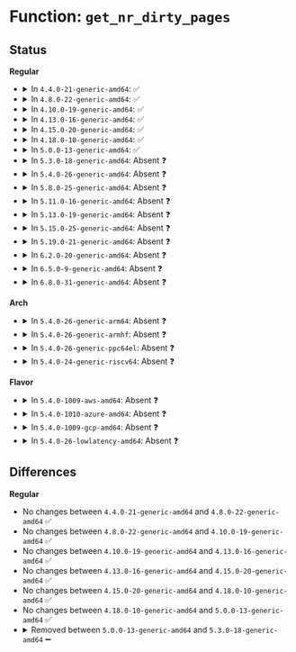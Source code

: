 # Function: <code>get_nr_dirty_pages</code>

## Status
<b>Regular</b>
<ul>
<li>
<details>
<summary>In <code>4.4.0-21-generic-amd64</code>: ✅</summary>

```c
long unsigned int get_nr_dirty_pages()
```

```json
{
  "name": "get_nr_dirty_pages",
  "collision_type": "Unique Static",
  "inline_type": "No",
  "funcs": [
    {
      "addr": 18446744071581163456,
      "name": "get_nr_dirty_pages",
      "external": false,
      "loc": "fs/fs-writeback.c:1761",
      "file": "fs/fs-writeback.c",
      "inline": "seen, unknown",
      "caller_inline": [],
      "caller_func": [
        "fs/fs-writeback.c:writeback_inodes_sb",
        "fs/fs-writeback.c:try_to_writeback_inodes_sb",
        "fs/fs-writeback.c:wb_workfn",
        "fs/fs-writeback.c:wakeup_flusher_threads"
      ]
    }
  ],
  "symbols": [
    {
      "addr": 18446744071581163456,
      "name": "get_nr_dirty_pages",
      "section": ".text",
      "bind": "STB_LOCAL",
      "size": 55
    }
  ]
}
```
</details>
</li>
<li>
<details>
<summary>In <code>4.8.0-22-generic-amd64</code>: ✅</summary>

```c
long unsigned int get_nr_dirty_pages()
```

```json
{
  "name": "get_nr_dirty_pages",
  "collision_type": "Unique Static",
  "inline_type": "No",
  "funcs": [
    {
      "addr": 18446744071581333808,
      "name": "get_nr_dirty_pages",
      "external": false,
      "loc": "fs/fs-writeback.c:1809",
      "file": "fs/fs-writeback.c",
      "inline": "seen, unknown",
      "caller_inline": [],
      "caller_func": [
        "fs/fs-writeback.c:try_to_writeback_inodes_sb",
        "fs/fs-writeback.c:writeback_inodes_sb",
        "fs/fs-writeback.c:wakeup_flusher_threads",
        "fs/fs-writeback.c:wb_workfn"
      ]
    }
  ],
  "symbols": [
    {
      "addr": 18446744071581333808,
      "name": "get_nr_dirty_pages",
      "section": ".text",
      "bind": "STB_LOCAL",
      "size": 54
    }
  ]
}
```
</details>
</li>
<li>
<details>
<summary>In <code>4.10.0-19-generic-amd64</code>: ✅</summary>

```c
long unsigned int get_nr_dirty_pages()
```

```json
{
  "name": "get_nr_dirty_pages",
  "collision_type": "Unique Static",
  "inline_type": "No",
  "funcs": [
    {
      "addr": 18446744071581412944,
      "name": "get_nr_dirty_pages",
      "external": false,
      "loc": "fs/fs-writeback.c:1807",
      "file": "fs/fs-writeback.c",
      "inline": "seen, unknown",
      "caller_inline": [],
      "caller_func": [
        "fs/fs-writeback.c:try_to_writeback_inodes_sb",
        "fs/fs-writeback.c:writeback_inodes_sb",
        "fs/fs-writeback.c:wakeup_flusher_threads",
        "fs/fs-writeback.c:wb_workfn"
      ]
    }
  ],
  "symbols": [
    {
      "addr": 18446744071581412944,
      "name": "get_nr_dirty_pages",
      "section": ".text",
      "bind": "STB_LOCAL",
      "size": 54
    }
  ]
}
```
</details>
</li>
<li>
<details>
<summary>In <code>4.13.0-16-generic-amd64</code>: ✅</summary>

```c
long unsigned int get_nr_dirty_pages()
```

```json
{
  "name": "get_nr_dirty_pages",
  "collision_type": "Unique Static",
  "inline_type": "No",
  "funcs": [
    {
      "addr": 18446744071581467184,
      "name": "get_nr_dirty_pages",
      "external": false,
      "loc": "fs/fs-writeback.c:1821",
      "file": "fs/fs-writeback.c",
      "inline": "seen, unknown",
      "caller_inline": [],
      "caller_func": [
        "fs/fs-writeback.c:try_to_writeback_inodes_sb",
        "fs/fs-writeback.c:writeback_inodes_sb",
        "fs/fs-writeback.c:wakeup_flusher_threads",
        "fs/fs-writeback.c:wb_workfn"
      ]
    }
  ],
  "symbols": [
    {
      "addr": 18446744071581467184,
      "name": "get_nr_dirty_pages",
      "section": ".text",
      "bind": "STB_LOCAL",
      "size": 54
    }
  ]
}
```
</details>
</li>
<li>
<details>
<summary>In <code>4.15.0-20-generic-amd64</code>: ✅</summary>

```c
long unsigned int get_nr_dirty_pages()
```

```json
{
  "name": "get_nr_dirty_pages",
  "collision_type": "Unique Static",
  "inline_type": "No",
  "funcs": [
    {
      "addr": 18446744071581609312,
      "name": "get_nr_dirty_pages",
      "external": false,
      "loc": "fs/fs-writeback.c:940",
      "file": "fs/fs-writeback.c",
      "inline": "seen, unknown",
      "caller_inline": [],
      "caller_func": [
        "fs/fs-writeback.c:try_to_writeback_inodes_sb",
        "fs/fs-writeback.c:writeback_inodes_sb",
        "fs/fs-writeback.c:wb_workfn",
        "fs/fs-writeback.c:wb_workfn"
      ]
    }
  ],
  "symbols": [
    {
      "addr": 18446744071581609312,
      "name": "get_nr_dirty_pages",
      "section": ".text",
      "bind": "STB_LOCAL",
      "size": 54
    }
  ]
}
```
</details>
</li>
<li>
<details>
<summary>In <code>4.18.0-10-generic-amd64</code>: ✅</summary>

```c
long unsigned int get_nr_dirty_pages()
```

```json
{
  "name": "get_nr_dirty_pages",
  "collision_type": "Unique Static",
  "inline_type": "No",
  "funcs": [
    {
      "addr": 18446744071581767648,
      "name": "get_nr_dirty_pages",
      "external": false,
      "loc": "fs/fs-writeback.c:941",
      "file": "fs/fs-writeback.c",
      "inline": "seen, unknown",
      "caller_inline": [],
      "caller_func": [
        "fs/fs-writeback.c:try_to_writeback_inodes_sb",
        "fs/fs-writeback.c:writeback_inodes_sb",
        "fs/fs-writeback.c:wb_workfn",
        "fs/fs-writeback.c:wb_workfn"
      ]
    }
  ],
  "symbols": [
    {
      "addr": 18446744071581767648,
      "name": "get_nr_dirty_pages",
      "section": ".text",
      "bind": "STB_LOCAL",
      "size": 54
    }
  ]
}
```
</details>
</li>
<li>
<details>
<summary>In <code>5.0.0-13-generic-amd64</code>: ✅</summary>

```c
long unsigned int get_nr_dirty_pages()
```

```json
{
  "name": "get_nr_dirty_pages",
  "collision_type": "Unique Static",
  "inline_type": "No",
  "funcs": [
    {
      "addr": 18446744071581854224,
      "name": "get_nr_dirty_pages",
      "external": false,
      "loc": "fs/fs-writeback.c:967",
      "file": "fs/fs-writeback.c",
      "inline": "seen, unknown",
      "caller_inline": [],
      "caller_func": [
        "fs/fs-writeback.c:try_to_writeback_inodes_sb",
        "fs/fs-writeback.c:writeback_inodes_sb",
        "fs/fs-writeback.c:wb_workfn",
        "fs/fs-writeback.c:wb_workfn"
      ]
    }
  ],
  "symbols": [
    {
      "addr": 18446744071581854224,
      "name": "get_nr_dirty_pages",
      "section": ".text",
      "bind": "STB_LOCAL",
      "size": 54
    }
  ]
}
```
</details>
</li>
<li>
<details>
<summary>In <code>5.3.0-18-generic-amd64</code>: Absent ❓</summary>

```json
{
  "name": "get_nr_dirty_pages",
  "collision_type": "Unique Static",
  "inline_type": "Full",
  "funcs": [
    {
      "addr": 18446744071581988822,
      "name": "get_nr_dirty_pages",
      "external": false,
      "loc": "fs/fs-writeback.c:982",
      "file": "fs/fs-writeback.c",
      "inline": "not declared, inlined",
      "caller_inline": [
        "fs/fs-writeback.c:try_to_writeback_inodes_sb",
        "fs/fs-writeback.c:writeback_inodes_sb",
        "fs/fs-writeback.c:wb_workfn",
        "fs/fs-writeback.c:wb_workfn"
      ],
      "caller_func": []
    }
  ],
  "symbols": []
}
```
</details>
</li>
<li>
<details>
<summary>In <code>5.4.0-26-generic-amd64</code>: Absent ❓</summary>

```json
{
  "name": "get_nr_dirty_pages",
  "collision_type": "Unique Static",
  "inline_type": "Full",
  "funcs": [
    {
      "addr": 18446744071582074598,
      "name": "get_nr_dirty_pages",
      "external": false,
      "loc": "fs/fs-writeback.c:1070",
      "file": "fs/fs-writeback.c",
      "inline": "not declared, inlined",
      "caller_inline": [
        "fs/fs-writeback.c:try_to_writeback_inodes_sb",
        "fs/fs-writeback.c:writeback_inodes_sb",
        "fs/fs-writeback.c:wb_workfn",
        "fs/fs-writeback.c:wb_workfn"
      ],
      "caller_func": []
    }
  ],
  "symbols": []
}
```
</details>
</li>
<li>
<details>
<summary>In <code>5.8.0-25-generic-amd64</code>: Absent ❓</summary>

```json
{
  "name": "get_nr_dirty_pages",
  "collision_type": "Unique Static",
  "inline_type": "Full",
  "funcs": [
    {
      "addr": 18446744071582310854,
      "name": "get_nr_dirty_pages",
      "external": false,
      "loc": "fs/fs-writeback.c:1071",
      "file": "fs/fs-writeback.c",
      "inline": "not declared, inlined",
      "caller_inline": [
        "fs/fs-writeback.c:try_to_writeback_inodes_sb",
        "fs/fs-writeback.c:writeback_inodes_sb",
        "fs/fs-writeback.c:wb_check_start_all",
        "fs/fs-writeback.c:wb_check_old_data_flush"
      ],
      "caller_func": []
    }
  ],
  "symbols": []
}
```
</details>
</li>
<li>
<details>
<summary>In <code>5.11.0-16-generic-amd64</code>: Absent ❓</summary>

```json
{
  "name": "get_nr_dirty_pages",
  "collision_type": "Unique Static",
  "inline_type": "Full",
  "funcs": [
    {
      "addr": 18446744071582363766,
      "name": "get_nr_dirty_pages",
      "external": false,
      "loc": "fs/fs-writeback.c:1071",
      "file": "fs/fs-writeback.c",
      "inline": "not declared, inlined",
      "caller_inline": [
        "fs/fs-writeback.c:try_to_writeback_inodes_sb",
        "fs/fs-writeback.c:writeback_inodes_sb",
        "fs/fs-writeback.c:wb_check_start_all",
        "fs/fs-writeback.c:wb_check_old_data_flush"
      ],
      "caller_func": []
    }
  ],
  "symbols": []
}
```
</details>
</li>
<li>
<details>
<summary>In <code>5.13.0-19-generic-amd64</code>: Absent ❓</summary>

```json
{
  "name": "get_nr_dirty_pages",
  "collision_type": "Unique Static",
  "inline_type": "Full",
  "funcs": [
    {
      "addr": 18446744071582391414,
      "name": "get_nr_dirty_pages",
      "external": false,
      "loc": "fs/fs-writeback.c:1077",
      "file": "fs/fs-writeback.c",
      "inline": "not declared, inlined",
      "caller_inline": [
        "fs/fs-writeback.c:try_to_writeback_inodes_sb",
        "fs/fs-writeback.c:writeback_inodes_sb",
        "fs/fs-writeback.c:wb_do_writeback",
        "fs/fs-writeback.c:wb_do_writeback"
      ],
      "caller_func": []
    }
  ],
  "symbols": []
}
```
</details>
</li>
<li>
<details>
<summary>In <code>5.15.0-25-generic-amd64</code>: Absent ❓</summary>

```json
{
  "name": "get_nr_dirty_pages",
  "collision_type": "Unique Static",
  "inline_type": "Full",
  "funcs": [
    {
      "addr": 18446744071582712534,
      "name": "get_nr_dirty_pages",
      "external": false,
      "loc": "fs/fs-writeback.c:1216",
      "file": "fs/fs-writeback.c",
      "inline": "not declared, inlined",
      "caller_inline": [
        "fs/fs-writeback.c:try_to_writeback_inodes_sb",
        "fs/fs-writeback.c:writeback_inodes_sb",
        "fs/fs-writeback.c:wb_do_writeback",
        "fs/fs-writeback.c:wb_do_writeback"
      ],
      "caller_func": []
    }
  ],
  "symbols": []
}
```
</details>
</li>
<li>
<details>
<summary>In <code>5.19.0-21-generic-amd64</code>: Absent ❓</summary>

```json
{
  "name": "get_nr_dirty_pages",
  "collision_type": "Unique Static",
  "inline_type": "Full",
  "funcs": [
    {
      "addr": 18446744071583256326,
      "name": "get_nr_dirty_pages",
      "external": false,
      "loc": "fs/fs-writeback.c:1182",
      "file": "fs/fs-writeback.c",
      "inline": "not declared, inlined",
      "caller_inline": [
        "fs/fs-writeback.c:try_to_writeback_inodes_sb",
        "fs/fs-writeback.c:writeback_inodes_sb",
        "fs/fs-writeback.c:wb_do_writeback",
        "fs/fs-writeback.c:wb_do_writeback"
      ],
      "caller_func": []
    }
  ],
  "symbols": []
}
```
</details>
</li>
<li>
<details>
<summary>In <code>6.2.0-20-generic-amd64</code>: Absent ❓</summary>

```json
{
  "name": "get_nr_dirty_pages",
  "collision_type": "Unique Static",
  "inline_type": "Full",
  "funcs": [
    {
      "addr": 18446744071583838006,
      "name": "get_nr_dirty_pages",
      "external": false,
      "loc": "fs/fs-writeback.c:1185",
      "file": "fs/fs-writeback.c",
      "inline": "not declared, inlined",
      "caller_inline": [
        "fs/fs-writeback.c:try_to_writeback_inodes_sb",
        "fs/fs-writeback.c:writeback_inodes_sb",
        "fs/fs-writeback.c:wb_do_writeback",
        "fs/fs-writeback.c:wb_do_writeback"
      ],
      "caller_func": []
    }
  ],
  "symbols": []
}
```
</details>
</li>
<li>
<details>
<summary>In <code>6.5.0-9-generic-amd64</code>: Absent ❓</summary>

```json
{
  "name": "get_nr_dirty_pages",
  "collision_type": "Unique Static",
  "inline_type": "Full",
  "funcs": [
    {
      "addr": 18446744071584056086,
      "name": "get_nr_dirty_pages",
      "external": false,
      "loc": "fs/fs-writeback.c:1190",
      "file": "fs/fs-writeback.c",
      "inline": "not declared, inlined",
      "caller_inline": [
        "fs/fs-writeback.c:try_to_writeback_inodes_sb",
        "fs/fs-writeback.c:writeback_inodes_sb",
        "fs/fs-writeback.c:wb_do_writeback",
        "fs/fs-writeback.c:wb_do_writeback"
      ],
      "caller_func": []
    }
  ],
  "symbols": []
}
```
</details>
</li>
<li>
<details>
<summary>In <code>6.8.0-31-generic-amd64</code>: Absent ❓</summary>

```json
{
  "name": "get_nr_dirty_pages",
  "collision_type": "Unique Static",
  "inline_type": "Full",
  "funcs": [
    {
      "addr": 18446744071584270998,
      "name": "get_nr_dirty_pages",
      "external": false,
      "loc": "fs/fs-writeback.c:1207",
      "file": "fs/fs-writeback.c",
      "inline": "not declared, inlined",
      "caller_inline": [
        "fs/fs-writeback.c:try_to_writeback_inodes_sb",
        "fs/fs-writeback.c:writeback_inodes_sb",
        "fs/fs-writeback.c:wb_do_writeback",
        "fs/fs-writeback.c:wb_do_writeback"
      ],
      "caller_func": []
    }
  ],
  "symbols": []
}
```
</details>
</li>
</ul>
<b>Arch</b>
<ul>
<li>
<details>
<summary>In <code>5.4.0-26-generic-arm64</code>: Absent ❓</summary>

```json
{
  "name": "get_nr_dirty_pages",
  "collision_type": "Unique Static",
  "inline_type": "Full",
  "funcs": [
    {
      "addr": 18446603336493606264,
      "name": "get_nr_dirty_pages",
      "external": false,
      "loc": "fs/fs-writeback.c:1070",
      "file": "fs/fs-writeback.c",
      "inline": "not declared, inlined",
      "caller_inline": [
        "fs/fs-writeback.c:try_to_writeback_inodes_sb",
        "fs/fs-writeback.c:writeback_inodes_sb",
        "fs/fs-writeback.c:wb_workfn",
        "fs/fs-writeback.c:wb_workfn"
      ],
      "caller_func": []
    }
  ],
  "symbols": []
}
```
</details>
</li>
<li>
<details>
<summary>In <code>5.4.0-26-generic-armhf</code>: Absent ❓</summary>

```json
{
  "name": "get_nr_dirty_pages",
  "collision_type": "Unique Static",
  "inline_type": "Full",
  "funcs": [
    {
      "addr": 3227151236,
      "name": "get_nr_dirty_pages",
      "external": false,
      "loc": "fs/fs-writeback.c:1070",
      "file": "fs/fs-writeback.c",
      "inline": "not declared, inlined",
      "caller_inline": [
        "fs/fs-writeback.c:try_to_writeback_inodes_sb",
        "fs/fs-writeback.c:writeback_inodes_sb",
        "fs/fs-writeback.c:wb_workfn",
        "fs/fs-writeback.c:wb_workfn"
      ],
      "caller_func": []
    }
  ],
  "symbols": []
}
```
</details>
</li>
<li>
<details>
<summary>In <code>5.4.0-26-generic-ppc64el</code>: Absent ❓</summary>

```json
{
  "name": "get_nr_dirty_pages",
  "collision_type": "Unique Static",
  "inline_type": "Full",
  "funcs": [
    {
      "addr": 13835058055287193304,
      "name": "get_nr_dirty_pages",
      "external": false,
      "loc": "fs/fs-writeback.c:1070",
      "file": "fs/fs-writeback.c",
      "inline": "not declared, inlined",
      "caller_inline": [
        "fs/fs-writeback.c:try_to_writeback_inodes_sb",
        "fs/fs-writeback.c:writeback_inodes_sb",
        "fs/fs-writeback.c:wb_workfn",
        "fs/fs-writeback.c:wb_workfn"
      ],
      "caller_func": []
    }
  ],
  "symbols": []
}
```
</details>
</li>
<li>
<details>
<summary>In <code>5.4.0-24-generic-riscv64</code>: Absent ❓</summary>

```json
{
  "name": "get_nr_dirty_pages",
  "collision_type": "Unique Static",
  "inline_type": "Full",
  "funcs": [
    {
      "addr": 18446743936273254282,
      "name": "get_nr_dirty_pages",
      "external": false,
      "loc": "fs/fs-writeback.c:1070",
      "file": "fs/fs-writeback.c",
      "inline": "not declared, inlined",
      "caller_inline": [
        "fs/fs-writeback.c:try_to_writeback_inodes_sb",
        "fs/fs-writeback.c:writeback_inodes_sb",
        "fs/fs-writeback.c:wb_workfn",
        "fs/fs-writeback.c:wb_workfn"
      ],
      "caller_func": []
    }
  ],
  "symbols": []
}
```
</details>
</li>
</ul>
<b>Flavor</b>
<ul>
<li>
<details>
<summary>In <code>5.4.0-1009-aws-amd64</code>: Absent ❓</summary>

```json
{
  "name": "get_nr_dirty_pages",
  "collision_type": "Unique Static",
  "inline_type": "Full",
  "funcs": [
    {
      "addr": 18446744071582043334,
      "name": "get_nr_dirty_pages",
      "external": false,
      "loc": "fs/fs-writeback.c:1070",
      "file": "fs/fs-writeback.c",
      "inline": "not declared, inlined",
      "caller_inline": [
        "fs/fs-writeback.c:try_to_writeback_inodes_sb",
        "fs/fs-writeback.c:writeback_inodes_sb",
        "fs/fs-writeback.c:wb_workfn",
        "fs/fs-writeback.c:wb_workfn"
      ],
      "caller_func": []
    }
  ],
  "symbols": []
}
```
</details>
</li>
<li>
<details>
<summary>In <code>5.4.0-1010-azure-amd64</code>: Absent ❓</summary>

```json
{
  "name": "get_nr_dirty_pages",
  "collision_type": "Unique Static",
  "inline_type": "Full",
  "funcs": [
    {
      "addr": 18446744071581980902,
      "name": "get_nr_dirty_pages",
      "external": false,
      "loc": "fs/fs-writeback.c:1070",
      "file": "fs/fs-writeback.c",
      "inline": "not declared, inlined",
      "caller_inline": [
        "fs/fs-writeback.c:try_to_writeback_inodes_sb",
        "fs/fs-writeback.c:writeback_inodes_sb",
        "fs/fs-writeback.c:wb_workfn",
        "fs/fs-writeback.c:wb_workfn"
      ],
      "caller_func": []
    }
  ],
  "symbols": []
}
```
</details>
</li>
<li>
<details>
<summary>In <code>5.4.0-1009-gcp-amd64</code>: Absent ❓</summary>

```json
{
  "name": "get_nr_dirty_pages",
  "collision_type": "Unique Static",
  "inline_type": "Full",
  "funcs": [
    {
      "addr": 18446744071582034614,
      "name": "get_nr_dirty_pages",
      "external": false,
      "loc": "fs/fs-writeback.c:1070",
      "file": "fs/fs-writeback.c",
      "inline": "not declared, inlined",
      "caller_inline": [
        "fs/fs-writeback.c:try_to_writeback_inodes_sb",
        "fs/fs-writeback.c:writeback_inodes_sb",
        "fs/fs-writeback.c:wb_workfn",
        "fs/fs-writeback.c:wb_workfn"
      ],
      "caller_func": []
    }
  ],
  "symbols": []
}
```
</details>
</li>
<li>
<details>
<summary>In <code>5.4.0-26-lowlatency-amd64</code>: Absent ❓</summary>

```json
{
  "name": "get_nr_dirty_pages",
  "collision_type": "Unique Static",
  "inline_type": "Full",
  "funcs": [
    {
      "addr": 18446744071582106086,
      "name": "get_nr_dirty_pages",
      "external": false,
      "loc": "fs/fs-writeback.c:1070",
      "file": "fs/fs-writeback.c",
      "inline": "not declared, inlined",
      "caller_inline": [
        "fs/fs-writeback.c:try_to_writeback_inodes_sb",
        "fs/fs-writeback.c:writeback_inodes_sb",
        "fs/fs-writeback.c:wb_workfn",
        "fs/fs-writeback.c:wb_workfn"
      ],
      "caller_func": []
    }
  ],
  "symbols": []
}
```
</details>
</li>
</ul>

## Differences
<b>Regular</b>
<ul>
<li>
No changes between <code>4.4.0-21-generic-amd64</code> and <code>4.8.0-22-generic-amd64</code> ✅
</li>
<li>
No changes between <code>4.8.0-22-generic-amd64</code> and <code>4.10.0-19-generic-amd64</code> ✅
</li>
<li>
No changes between <code>4.10.0-19-generic-amd64</code> and <code>4.13.0-16-generic-amd64</code> ✅
</li>
<li>
No changes between <code>4.13.0-16-generic-amd64</code> and <code>4.15.0-20-generic-amd64</code> ✅
</li>
<li>
No changes between <code>4.15.0-20-generic-amd64</code> and <code>4.18.0-10-generic-amd64</code> ✅
</li>
<li>
No changes between <code>4.18.0-10-generic-amd64</code> and <code>5.0.0-13-generic-amd64</code> ✅
</li>
<li>
<details>
<summary>Removed between <code>5.0.0-13-generic-amd64</code> and <code>5.3.0-18-generic-amd64</code> ➖</summary>

```c
long unsigned int get_nr_dirty_pages()
```
</details>
</li>
</ul>
